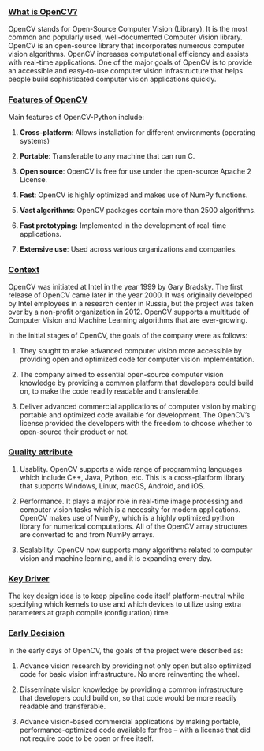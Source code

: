 ### <u>What is OpenCV?</u>

OpenCV stands for Open-Source Computer Vision (Library). It is the most common and popularly used, well-documented Computer Vision library. OpenCV is an open-source library that incorporates numerous computer vision algorithms. OpenCV increases computational efficiency and assists with real-time applications. One of the major goals of OpenCV is to provide an accessible and easy-to-use computer vision infrastructure that helps people build sophisticated computer vision applications quickly.

### <u>Features of OpenCV</u>

Main features of OpenCV-Python include:

1. **Cross-platform**: Allows installation for different environments (operating systems)

2. **Portable**: Transferable to any machine that can run C.

3. **Open source**: OpenCV is free for use under the open-source Apache 2 License.

4. **Fast**: OpenCV is highly optimized and makes use of NumPy functions.

5. **Vast algorithms**: OpenCV packages contain more than 2500 algorithms.

6. **Fast prototyping:** Implemented in the development of real-time applications.

7. **Extensive use**: Used across various organizations and companies.

### <u>Context</u>

OpenCV was initiated at Intel in the year 1999 by Gary Bradsky. The first release of OpenCV came later in the year 2000. It was originally developed by Intel employees in a research center in Russia, but the project was taken over by a non-profit organization in 2012. OpenCV supports a multitude of Computer Vision and Machine Learning algorithms that are ever-growing.

In the initial stages of OpenCV, the goals of the company were as follows:

1. They sought to make advanced computer vision more accessible by providing open and optimized code for computer vision implementation.

2. The company aimed to essential open-source computer vision knowledge by providing a common platform that developers could build on, to make the code readily readable and transferable.

3. Deliver advanced commercial applications of computer vision by making portable and optimized code available for development. The OpenCV’s license provided the developers with the freedom to choose whether to open-source their product or not.

### <u>Quality attribute</u>

1. Usablity. OpenCV supports a wide range of programming languages which include C++, Java, Python, etc. This is a cross-platform library that supports Windows, Linux, macOS, Android, and iOS.

2. Performance. It plays a major role in real-time image processing and computer vision tasks which is a necessity for modern applications. OpenCV makes use of NumPy, which is a highly optimized python library for numerical computations. All of the OpenCV array structures are converted to and from NumPy arrays.

3. Scalability. OpenCV now supports many algorithms related to computer vision and machine learning, and it is expanding every day.

### <u>Key Driver</u>

 The key design idea is to keep pipeline code itself platform-neutral while specifying which kernels to use and which devices to utilize using extra parameters at graph compile (configuration) time.

### <u>Early Decision</u>

 In the early days of OpenCV, the goals of the project were described as:

1. Advance vision research by providing not only open but also optimized code for basic vision infrastructure. No more reinventing the wheel.

2. Disseminate vision knowledge by providing a common infrastructure that developers could build on, so that code would be more readily readable and transferable.

3. Advance vision-based commercial applications by making portable, performance-optimized code available for free – with a license that did not require code to be open or free itself.
